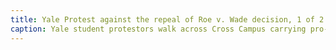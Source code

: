 ```yaml
---
title: Yale Protest against the repeal of Roe v. Wade decision, 1 of 2
caption: Yale student protestors walk across Cross Campus carrying pro-abortion signs to protest the draft of a court decision for the Dobbs v. Jackson Women's Health Organization case, which may repeal the Roe v. Wade decision that conveyed the constitutional, federal right to abortion on a term-based system, May 5, 2022. Picture by Martina Roman.
---
```

